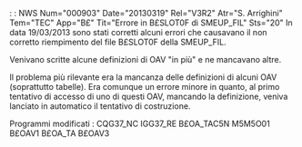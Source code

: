  :  : NWS Num="000903" Date="20130319" Rel="V3R2" Atr="S. Arrighini" Tem="TEC" App="B£" Tit="Errore in B£SLOT0F di SMEUP_FIL" Sts="20"
In data 19/03/2013 sono stati corretti alcuni errori che causavano il non corretto riempimento del
file B£SLOT0F della SMEUP_FIL.

Venivano scritte alcune definizioni di OAV "in più" e ne mancavano altre.

Il problema più rilevante era la mancanza delle definizioni di alcuni OAV (soprattutto tabelle).
Era comunque un errore minore in quanto, al primo tentativo di accesso di uno di questi OAV, mancando la definizione, veniva lanciato in automatico il tentativo di costruzione.

Programmi modificati : 
CQG37_NC
IGG37_RE
B£OA_TAC5N
M5M5O01
B£OAV1
B£OA_TA
B£OAV3
